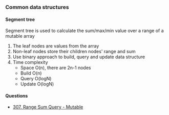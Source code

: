 ### Common data structures

#### Segment tree
Segment tree is used to calculate the sum/max/min value over a range of a mutable array
  1. The leaf nodes are values from the array
  2. Non-leaf nodes store their children nodes' range and sum
  3. Use binary approach to build, query and update data structure
  4. Time complexity
     - Space O(n), there are 2n-1 nodes
     - Build O(n)
     - Query O(logN)
     - Update O(logN)
     
#### Questions
  - [307. Range Sum Query - Mutable](https://leetcode.com/problems/range-sum-query-mutable/)